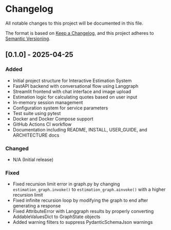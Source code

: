 # Changelog

All notable changes to this project will be documented in this file.

The format is based on [Keep a Changelog](https://keepachangelog.com/en/1.0.0/),
and this project adheres to [Semantic Versioning](https://semver.org/spec/v2.0.0.html).

## [0.1.0] - 2025-04-25

### Added
- Initial project structure for Interactive Estimation System
- FastAPI backend with conversational flow using Langgraph
- Streamlit frontend with chat interface and image upload
- Estimation logic for calculating quotes based on user input
- In-memory session management
- Configuration system for service parameters
- Test suite using pytest
- Docker and Docker Compose support
- GitHub Actions CI workflow
- Documentation including README, INSTALL, USER_GUIDE, and ARCHITECTURE docs

### Changed
- N/A (Initial release)

### Fixed
- Fixed recursion limit error in graph.py by changing `estimation_graph.invoke()` to `estimation_graph.ainvoke()` with a higher recursion limit
- Fixed infinite recursion loop by modifying the graph to end after generating a response
- Fixed AttributeError with Langgraph results by properly converting AddableValuesDict to GraphState objects
- Added warning filters to suppress PydanticSchemaJson warnings
